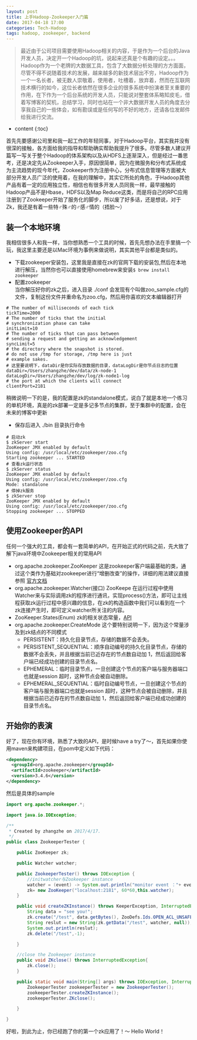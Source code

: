 ```yaml
---
layout: post
title: 上手Hadoop-Zookeeper入门篇
date: 2017-04-18 17:00
categories: Tech-Hadoop
tags: hadoop, zookeeper, backend
---
```


> 最近由于公司项目需要使用Hadoop相关的内容，于是作为一个后台的Java开发人员，决定开一个Hadoop的坑，说起来还真是个有趣的设定。。。  
> Hadoop作为一个老牌的大数据工具，包含了大数据分析处理的方方面面，尽管不得不说随着技术的发展，越来越多的新技术层出不穷，Hadoop作为一个一名长者，被无数人崇敬着，使用者，吐槽着，放弃着，然而在互联网技术横行的如今，这位长者依然在很多企业的很多系统中扮演者至关重要的作用，在下作为一个后台系统的开发人员，只能说对整套体系略知皮毛，借着写博客的契机，总结学习，同时也站在一个非大数据开发人员的角度去分享我自己的一些体会，如有勘误或是任何写的不好的地方，还请各位发邮件给我进行交流。  

* content
{:toc}

首先先要感谢公司里和我一起工作的年轻同事，对于Hadoop平台，其实我并没有很深的接触，各方面给我的指导和帮助确实帮助我提升了很多。尽管多数人建议开篇写一写关于整个Hadoop的体系架构以及从HDFS上逐渐深入，但是经过一番思考，还是决定先从Zookeeper入手，原因很简单，因为在微服务和分布式系统成为主流趋势的现今年代，Zookeeper作为注册中心，分布式信息管理等方面被大部分开发人员广泛的使用着，在我的理解中，其实它所处的角色，于Hadoop其他产品有着一定的应用独立性，相信也有很多开发人员同我一样，最早接触的Hadoop产品不是Hbase，HDFS以及Map Reduce这类，而是将自己的RPC应用注册到了Zookeeper开始了服务化的脚步，所以废了好多话，还是想说，对于Zk，我还是有着一些特♂殊♂的♂感♂情的（捂脸～）




## 装一个本地环境
我相信很多人和我一样，当你想熟悉一个工具的时候，首先先想办法在手里搞一个玩，我这里主要还是以Mac环境为事例来做说明，其实其他平台都是类似的。
- 下载zookeeper安装包，这里我是直接在zk的官网下载的安装包,然后在本地进行解压，当然你也可以直接使用homebrew来安装```$ brew install zookeeper```
- 配置zookeeper  
  当你解压好你的zk之后，进入目录 ./conf 会发现有个叫做zoo_sample.cfg的文件，复制这份文件并重命名为zoo.cfg，然后用你喜欢的文本编辑器打开  
```
# The number of milliseconds of each tick
tickTime=2000
# The number of ticks that the initial
# synchronization phase can take
initLimit=10
# The number of ticks that can pass between
# sending a request and getting an acknowledgement
syncLimit=5
# the directory where the snapshot is stored.
# do not use /tmp for storage, /tmp here is just
# example sakes.
# 这里要说明下，dataDir是你实际存放数据的目录，dataLogDir是你节点日志的位置
dataDir=/Users/zhangzhe/dev/data/zk-node-1
dataLogDir=/Users/zhangzhe/dev/log/zk-node1-log
# the port at which the clients will connect
clientPort=2181
```  
  稍微说明一下的是，我的配置是zk的standalone模式，说白了就是本地一个练习的单机环境，真是的zk部署一定是多记多节点的集群，至于集群中的配置，会在未来的博客中更新
- 保存后进入 ./bin 目录执行命令
```
# 启动zk
$ zkServer start
ZooKeeper JMX enabled by default
Using config: /usr/local/etc/zookeeper/zoo.cfg
Starting zookeeper ... STARTED
# 查看zk运行状态
$ zkServer status
ZooKeeper JMX enabled by default
Using config: /usr/local/etc/zookeeper/zoo.cfg
Mode: standalone
# 停掉zk服务
$ zkServer stop
ZooKeeper JMX enabled by default
Using config: /usr/local/etc/zookeeper/zoo.cfg
Stopping zookeeper ... STOPPED
```

## 使用Zookeeper的API
任何一个强大的工具，都会有一套简单的API，在开始正式的代码之前，先大致了解下java环境中Zookeeper相关的常用API
- org.apache.zookeeper.ZooKeeper
  这是zookeeper客户端最基础的类，通过这个类作为基础对zookeeper进行“增删改查”的操作，详细的用法建议直接参照 [官方文档](http://zookeeper.apache.org/doc/r3.4.5/api/org/apache/zookeeper/ZooKeeper.html)
- org.apache.zookeeper.Watcher(接口)
  ZooKeepe 在运行过程中使用 Watcher来与实际调用zk的程序进行通讯，实现process()方法，即可让主线程获取zk运行过程中感兴趣的信息，在zk的构造函数中我们可以看到在一个zk连接产生时，即可定义watcher所关注的内容。
- ZooKeeper.States(Enum) zk的相关状态常量，[API](http://zookeeper.apache.org/doc/r3.4.5/api/org/apache/zookeeper/ZooKeeper.States.html)
- org.apache.zookeeper.CreateMode
  这个要特别说明一下，因为这个常量涉及到zk结点的不同模式
  - PERSISTENT：持久化目录节点，存储的数据不会丢失。
  - PERSISTENT_SEQUENTIAL：顺序自动编号的持久化目录节点，存储的数据不会丢失，并且根据当前已近存在的节点数自动加 1，然后返回给客户端已经成功创建的目录节点名。
  - EPHEMERAL：临时目录节点，一旦创建这个节点的客户端与服务器端口也就是session 超时，这种节点会被自动删除。
  - EPHEMERAL_SEQUENTIAL：临时自动编号节点，一旦创建这个节点的客户端与服务器端口也就是session 超时，这种节点会被自动删除，并且根据当前已近存在的节点数自动加 1，然后返回给客户端已经成功创建的目录节点名。

## 开始你的表演
好了，现在你有环境，熟悉了大致的API，是时候have a try了～，首先如果你使用maven来构建项目，在pom中定义如下代码：
```xml
<dependency>
  <groupId>org.apache.zookeeper</groupId>
  <artifactId>zookeeper</artifactId>
  <version>3.4.6</version>
</dependency>
```
然后是具体的sample
```java
import org.apache.zookeeper.*;

import java.io.IOException;

/**
 * Created by zhangzhe on 2017/4/17.
 */
public class ZookeeperTester {

    public ZooKeeper zk;

    public Watcher watcher;

    public ZookeeperTester() throws IOException {
        //initwatcher与Zookeeper instance
        watcher = (event) -> System.out.println("monitor event ："+ event.toString());
        zk= new ZooKeeper("localhost:2181", 60*60,this.watcher);
    }

    public void createZKInstance() throws KeeperException, InterruptedException {
        String data = "see you!";
        zk.create("/test", data.getBytes(), ZooDefs.Ids.OPEN_ACL_UNSAFE, CreateMode.PERSISTENT);
        String reslut = new String(zk.getData("/test", watcher, null));
        System.out.println(reslut);
        zk.delete("/test",-1);

    }

    //close the Zookeeper instance
    public void ZKclose() throws InterruptedException{
        zk.close();
    }

    public static void main(String[] args) throws IOException, InterruptedException, KeeperException {
        ZookeeperTester zookeeperTester = new ZookeeperTester();
        zookeeperTester.createZKInstance();
        zookeeperTester.ZKclose();

    }

}
```
好啦，到此为止，你已经跑了你的第一个zk应用了！～ Hello World！
